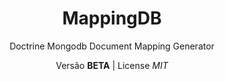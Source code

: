 <h1 align="center">MappingDB</h1>
<p align="center">Doctrine Mongodb Document Mapping Generator</p>

<p align="center">Versão <b>BETA</b> | License <i>MIT</i></p>
